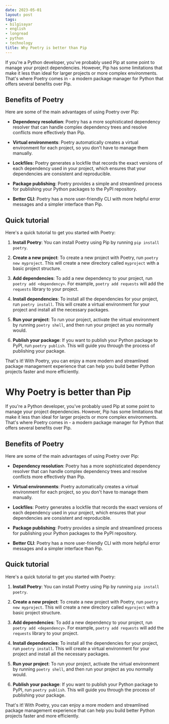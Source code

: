 ```yaml
---
date: 2023-05-01
layout: post
tags:
- bilgisayar
- english
- longread
- python
- technology
title: Why Poetry is better than Pip
---
```


If you're a Python developer, you've probably used Pip at some point to manage your project dependencies. However, Pip has some limitations that make it less than ideal for larger projects or more complex environments. That's where Poetry comes in - a modern package manager for Python that offers several benefits over Pip.

## Benefits of Poetry

Here are some of the main advantages of using Poetry over Pip:

- **Dependency resolution**: Poetry has a more sophisticated dependency resolver that can handle complex dependency trees and resolve conflicts more effectively than Pip.

- **Virtual environments**: Poetry automatically creates a virtual environment for each project, so you don't have to manage them manually.

- **Lockfiles**: Poetry generates a lockfile that records the exact versions of each dependency used in your project, which ensures that your dependencies are consistent and reproducible.

- **Package publishing**: Poetry provides a simple and streamlined process for publishing your Python packages to the PyPI repository.

- **Better CLI**: Poetry has a more user-friendly CLI with more helpful error messages and a simpler interface than Pip.

## Quick tutorial

Here's a quick tutorial to get you started with Poetry:

1. **Install Poetry**: You can install Poetry using Pip by running `pip install poetry`.

3. **Create a new project**: To create a new project with Poetry, run `poetry new myproject`. This will create a new directory called `myproject` with a basic project structure.

5. **Add dependencies**: To add a new dependency to your project, run `poetry add <dependency>`. For example, `poetry add requests` will add the `requests` library to your project.

7. **Install dependencies**: To install all the dependencies for your project, run `poetry install`. This will create a virtual environment for your project and install all the necessary packages.

9. **Run your project**: To run your project, activate the virtual environment by running `poetry shell`, and then run your project as you normally would.

11. **Publish your package**: If you want to publish your Python package to PyPI, run `poetry publish`. This will guide you through the process of publishing your package.

That's it! With Poetry, you can enjoy a more modern and streamlined package management experience that can help you build better Python projects faster and more efficiently.

# Why Poetry is better than Pip

If you're a Python developer, you've probably used Pip at some point to manage your project dependencies. However, Pip has some limitations that make it less than ideal for larger projects or more complex environments. That's where Poetry comes in - a modern package manager for Python that offers several benefits over Pip.

## Benefits of Poetry

Here are some of the main advantages of using Poetry over Pip:

- **Dependency resolution**: Poetry has a more sophisticated dependency resolver that can handle complex dependency trees and resolve conflicts more effectively than Pip.

- **Virtual environments**: Poetry automatically creates a virtual environment for each project, so you don't have to manage them manually.

- **Lockfiles**: Poetry generates a lockfile that records the exact versions of each dependency used in your project, which ensures that your dependencies are consistent and reproducible.

- **Package publishing**: Poetry provides a simple and streamlined process for publishing your Python packages to the PyPI repository.

- **Better CLI**: Poetry has a more user-friendly CLI with more helpful error messages and a simpler interface than Pip.

## Quick tutorial

Here's a quick tutorial to get you started with Poetry:

1. **Install Poetry**: You can install Poetry using Pip by running `pip install poetry`.

3. **Create a new project**: To create a new project with Poetry, run `poetry new myproject`. This will create a new directory called `myproject` with a basic project structure.

5. **Add dependencies**: To add a new dependency to your project, run `poetry add <dependency>`. For example, `poetry add requests` will add the `requests` library to your project.

7. **Install dependencies**: To install all the dependencies for your project, run `poetry install`. This will create a virtual environment for your project and install all the necessary packages.

9. **Run your project**: To run your project, activate the virtual environment by running `poetry shell`, and then run your project as you normally would.

11. **Publish your package**: If you want to publish your Python package to PyPI, run `poetry publish`. This will guide you through the process of publishing your package.

That's it! With Poetry, you can enjoy a more modern and streamlined package management experience that can help you build better Python projects faster and more efficiently.
